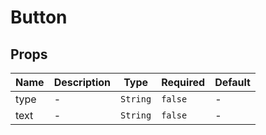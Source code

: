 # Button

## Props

<!-- @vuese:Button:props:start -->
|Name|Description|Type|Required|Default|
|---|---|---|---|---|
|type|-|`String`|`false`|-|
|text|-|`String`|`false`|-|

<!-- @vuese:Button:props:end -->


